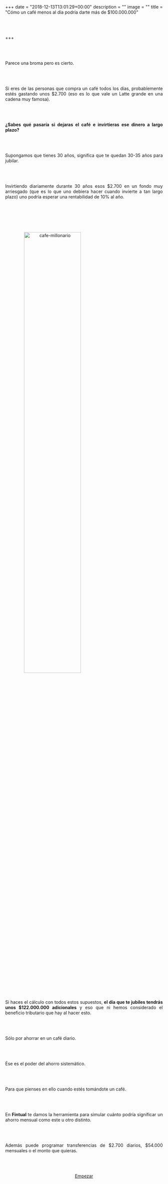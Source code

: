+++
date = "2018-12-13T13:01:29+00:00"
description = ""
image = ""
title = "Cómo un café menos al día podría darte más de $100.000.000"

+++
<style> p { margin:4rem 0px; text-align:justify; } .footer-big__overlap { padding-bottom:0px; } .image-wrapper img { width: 60%; text-align: center; margin: 40px 0px; }</style>

Parece una broma pero es cierto.

Si eres de las personas que compra un café todos los días, probablemente estés gastando unos $2.700 (eso es lo que vale un Latte grande en una cadena muy famosa).

**¿Sabes qué pasaría si dejaras el café e invirtieras ese dinero a largo plazo?**

Supongamos que tienes 30 años, significa que te quedan 30-35 años para jubilar.

Invirtiendo diariamente durante 30 años esos $2.700 en un fondo muy arriesgado (que es lo que uno debiera hacer cuando invierte a tan largo plazo) uno podría esperar una rentabilidad de 10% al año.

<div class="image-wrapper">

<p><img src="/uploads/cafe-millonario.png" alt="cafe-millonario"></p>

</div>

Si haces el cálculo con todos estos supuestos, **el día que te jubiles tendrás unos $122.000.000 adicionales** y eso que ni hemos considerado el beneficio tributario que hay al hacer esto.

Sólo por ahorrar en un café diario.

Ése es el poder del ahorro sistemático.

Para que pienses en ello cuando estés tomándote un café.

En **Fintual** te damos la herramienta para simular cuánto podría significar un ahorro mensual como este u otro distinto.

Además puede programar transferencias de $2.700 diarios, $54.000 mensuales o el monto que quieras.

<p style="text-align:center"> <a class="simulator-page__button btn btn--secondary" href="[https://fintual.cl/?utm_source=edu.fintual.cl&utm_medium=referral&utm_campaign=awareness&utm_content=hagamos+esto+papa-112#empezar](https://fintual.cl/?utm_source=edu.fintual.cl&utm_medium=referral&utm_campaign=awareness&utm_content=hagamos+esto+papa-112#empezar "https://fintual.cl/?utm_source=edu.fintual.cl&utm_medium=referral&utm_campaign=awareness&utm_content=hagamos+esto+papa-112#empezar")">Empezar</a></p>